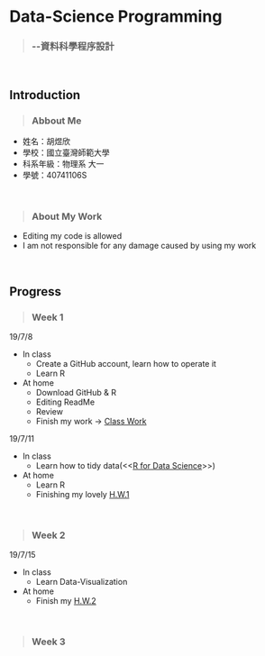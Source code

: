# Data-Science Programming
> ### --資料科學程序設計
<br>

## Introduction
> ### Abbout Me
* 姓名：胡煜欣
* 學校：國立臺灣師範大學
* 科系年級：物理系 大一
* 學號：40741106S
<br>

> ### About My Work
* Editing my code is allowed
* I am not responsible for any damage caused by using my work
<br>

## Progress
> ### Week 1
 19/7/8
 * In class
   * Create a GitHub account, learn how to operate it
   * Learn R
 * At home
   * Download GitHub & R
   * Editing ReadMe
   * Review
   * Finish my work -> [Class Work](https://cinnyhu.github.io/Class/Week1/no_title.html)<br>
   
 19/7/11
 * In class
   * Learn how to tidy data(<<[R for Data Science](https://r4ds.had.co.nz/)>>)
 * At home
   * Learn R
   * Finishing my lovely [H.W.1](https://cinnyhu.github.io/Class/Week1/fanzui.html)
<br>

> ### Week 2
 19/7/15
  * In class
    * Learn Data-Visualization
  * At home
    * Finish my [H.W.2](https://cinnyhu.github.io/Class/Week1/HW2.html)
<br>

> ### Week 3
